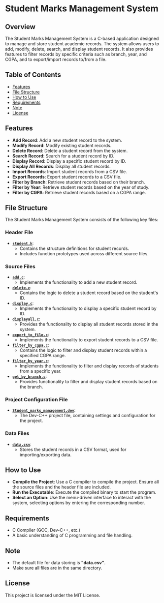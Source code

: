 # Student Marks Management System

## Overview
The Student Marks Management System is a C-based application designed to manage and store student academic records. The system allows users to add, modify, delete, search, and display student records. It also provides features to filter records by specific criteria such as branch, year, and CGPA, and to export/import records to/from a file.

## Table of Contents
* [Features](/Features)
* [File Structure](/FileStructure)
* [How to Use](/HowtoUse)
* [Requirements](/Requirements)
* [Note](/Note)
* [License](/License)

## Features
- **Add Record**: Add a new student record to the system.
- **Modify Record**: Modify existing student records.
- **Delete Record**: Delete a student record from the system.
- **Search Record**: Search for a student record by ID.
- **Display Record**: Display a specific student record by ID.
- **Display All Records**: Display all student records.
- **Import Records**: Import student records from a CSV file.
- **Export Records**: Export student records to a CSV file.
- **Filter by Branch**: Retrieve student records based on their branch.
- **Filter by Year**: Retrieve student records based on the year of study.
- **Filter by CGPA**: Retrieve student records based on a CGPA range.

## File Structure

The Student Marks Management System consists of the following key files:

### Header File
- **[`student.h`](blob/main/student.h)**: 
  - Contains the structure definitions for student records.
  - Includes function prototypes used across different source files.

### Source Files
- **[`add.c`](blob/main/add.c)**:
  - Implements the functionality to add a new student record.
- **[`delete.c`](blob/main/delete.c)**:
  - Contains the logic to delete a student record based on the student's ID.
- **[`display.c`](blob/main/display.c)**:
  - Implements the functionality to display a specific student record by ID.
- **[`displayall.c`](blob/main/displayall.c)**:
  - Provides the functionality to display all student records stored in the system.
- **[`export_to_file.c`](blob/main/export_to_file.c)**:
  - Implements the functionality to export student records to a CSV file.
- **[`filter_by_cgpa.c`](blob/main/filter_by_cgpa.c)**:
  - Contains the logic to filter and display student records within a specified CGPA range.
- **[`filter_by_year.c`](blob/main/filter_by_year.c)**:
  - Implements the functionality to filter and display records of students from a specific year.
- **[`get_by_branch.c`](blob/main/get_by_branch.c)**:
  - Provides functionality to filter and display student records based on the branch.

### Project Configuration File
- **[`Student_marks_management.dev`](blob/main/Student_marks_management.dev)**:
  - The Dev-C++ project file, containing settings and configuration for the project.

### Data Files
- **[`data.csv`](blob/main/data.csv)**:
  - Stores the student records in a CSV format, used for importing/exporting data.

## How to Use
- **Compile the Project**: Use a C compiler to compile the project. Ensure all the source files and the header file are included.
- **Run the Executable**: Execute the compiled binary to start the program.
- **Select an Option**: Use the menu-driven interface to interact with the system, selecting options by entering the corresponding number.

## Requirements
- C Compiler (GCC, Dev-C++, etc.)
- A basic understanding of C programming and file handling.

## Note
- The default file for data storing is **"data.csv"**.
- Make sure all files are in the same directory.

## License
This project is licensed under the MIT License.

